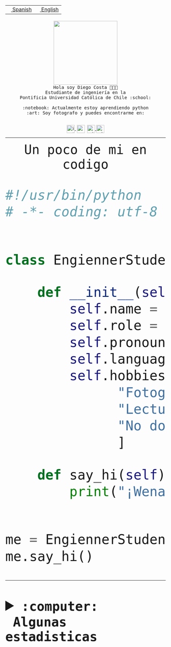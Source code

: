 <table border="0"  align="right">
 <tr><td><a href="README.md"><img src="https://upload.wikimedia.org/wikipedia/commons/thumb/8/89/Bandera_de_Espa%C3%B1a.svg/1200px-Bandera_de_Espa%C3%B1a.svg.png" height="10"> Spanish</a></td>
 <td><a href="README.en.md"><img src="https://upload.wikimedia.org/wikipedia/commons/a/a4/Flag_of_the_United_States.svg" height="10"> English</a></td></tr>
</table><br><br><br>


<p align="center">
  <img src="https://github.com/diegocostares/diegocostares/blob/main/Images/aaa2.gif?raw=true" height="200px" weight="200px">
  <br><samp>
    Hola soy Diego Costa 👨🏻‍💻<br>
    Estudiante de ingeniería en la <br>
    Pontificia Universidad Católica de Chile :school:<br>
  <br>
    :notebook: Actualmente estoy aprendiendo python <br>
    :art: Soy fotografo y puedes encontrarme en: <br>
  <br></samp>
  
</p>

<p align="center">
   <a href="https://instagram.com/diegocosta_no" target="blank">
    <img 
    align="center" src="https://cdn.jsdelivr.net/npm/simple-icons@3.0.1/icons/instagram.svg" alt="instagram" height="25px" width="25px" />
  </a>
  <a style="border: 3px solid; color: white;"href="https://t.me/diegocosta_no" target="blank">
  <img
  align="center" alt="Telegram" width="25px" src="https://icons-for-free.com/iconfiles/png/512/Telegram-1324888767380505522.png" />
</a>
<a href="https://api.whatsapp.com/send?phone=56971897835&text=Hola!" target="blank">
  <img
  align="center" alt="wtsp" width="25px" src="https://img.icons8.com/pastel-glyph/2x/whatsapp--v2.png" />
</a>
<a href="https://www.linkedin.com/in/diego-costa-786249213/" target="blank">
  <img
  align="center" alt="wtsp" width="25px" src="https://img.icons8.com/metro/452/linkedin.png" />
</a>

  </a>
</p>

---


<p align="center"><font size="25"><samp>Un poco de mi en codigo</samp></front></p>


```python
#!/usr/bin/python
# -*- coding: utf-8 -*-


class EngiennerStudent:

    def __init__(self):
        self.name = "Diego Costa"
        self.role = "Estudiante"
        self.pronouns = "he/him"
        self.language_spoken = ["es_CL", "en_US"]
        self.hobbies = [
              "Fotografia",
              "Lectura",
              "No dormir",
              ]

    def say_hi(self):
        print("¡Wena mundo!")


me = EngiennerStudent()
me.say_hi()
```
---
<details>
  <summary><b><samp>:computer: &nbsp;Algunas estadisticas</samp></b></summary>
  <br/></p>

<!--START_SECTION:waka-->
![Code Time](http://img.shields.io/badge/Code%20Time-849%20hrs%2048%20mins-blue)

**Soy nocturno 🦉** 

```text
🌞 Mañana                 9 commits           ░░░░░░░░░░░░░░░░░░░░░░░░░   00.37 % 
🌆 Día                    733 commits         ████████░░░░░░░░░░░░░░░░░   30.18 % 
🌃 Tarde                  1067 commits        ███████████░░░░░░░░░░░░░░   43.93 % 
🌙 Noche                  620 commits         ██████░░░░░░░░░░░░░░░░░░░   25.52 % 
```
📅 **Soy más productivo los Martes** 

```text
Lunes                    385 commits         ████░░░░░░░░░░░░░░░░░░░░░   15.85 % 
Martes                   493 commits         █████░░░░░░░░░░░░░░░░░░░░   20.30 % 
Miércoles                309 commits         ███░░░░░░░░░░░░░░░░░░░░░░   12.72 % 
Jueves                   299 commits         ███░░░░░░░░░░░░░░░░░░░░░░   12.31 % 
Viernes                  383 commits         ████░░░░░░░░░░░░░░░░░░░░░   15.77 % 
Sábado                   208 commits         ██░░░░░░░░░░░░░░░░░░░░░░░   08.56 % 
Domingo                  352 commits         ████░░░░░░░░░░░░░░░░░░░░░   14.49 % 
```


📊 **Esta semana me dediqué a** 

```text
🐱‍💻 Proyectos: 
2023-1-S4-Grupo2-Scraper 15 hrs 50 mins      █████████████░░░░░░░░░░░░   53.16 % 
private-test             11 hrs 28 mins      ██████████░░░░░░░░░░░░░░░   38.50 % 
arqui                    1 hr 18 mins        █░░░░░░░░░░░░░░░░░░░░░░░░   04.40 % 
proyecto-grupo-31        37 mins             █░░░░░░░░░░░░░░░░░░░░░░░░   02.10 % 
gpti-scrapper-main       25 mins             ░░░░░░░░░░░░░░░░░░░░░░░░░   01.41 % 
```


 Last Updated on 29/04/2023 12:33:03 UTC
<!--END_SECTION:waka-->
  
  

<p align="center"> <img src="https://github-readme-stats.vercel.app/api?username=diegocostares&show_icons=true&theme=ayu-mirage" alt="abhisheknaiidu" /></p>
 
</details>
